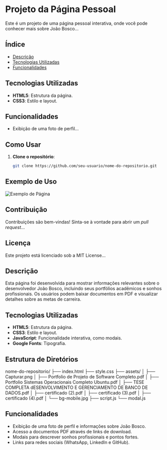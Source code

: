 # Projeto da Página Pessoal
Este é um projeto de uma página pessoal interativa, onde você pode conhecer mais sobre João Bosco...
## Índice
- [Descrição](#descrição)
- [Tecnologias Utilizadas](#tecnologias-utilizadas)
- [Funcionalidades](#funcionalidades)
## Tecnologias Utilizadas
- **HTML5**: Estrutura da página.
- **CSS3**: Estilo e layout.
## Funcionalidades
- Exibição de uma foto de perfil...
## Como Usar
1. **Clone o repositório**:
   ```bash
   git clone https://github.com/seu-usuario/nome-do-repositorio.git
## Exemplo de Uso
![Exemplo de Página](assets/Capturar.png)
## Contribuição
Contribuições são bem-vindas! Sinta-se à vontade para abrir um *pull request*...
## Licença
Este projeto está licenciado sob a MIT License...
## Descrição

Esta página foi desenvolvida para mostrar informações relevantes sobre o desenvolvedor João Bosco, incluindo seus portfólios acadêmicos e sonhos profissionais. Os usuários podem baixar documentos em PDF e visualizar detalhes sobre as metas de carreira.

## Tecnologias Utilizadas

- **HTML5**: Estrutura da página.
- **CSS3**: Estilo e layout.
- **JavaScript**: Funcionalidade interativa, como modais.
- **Google Fonts**: Tipografia.

## Estrutura de Diretórios
nome-do-repositorio/
├── index.html
├── style.css
├── assets/
│   ├── Capturar.png
│   ├── Portfolio de Projeto de Software Completo.pdf
│   ├── Portfolio Sistemas Operacionais Completo Ubuntu.pdf
│   ├── TESE COMPLETA dESENVOLVIMENTO E GERENCIAMENTO DE BANCO DE DADOS.pdf
│   ├── certificado (2).pdf
│   ├── certificado (3).pdf
│   ├── certificado (4).pdf
│   └── bg-mobile.jpg
├── script.js
└── modal.js



## Funcionalidades

- Exibição de uma foto de perfil e informações sobre João Bosco.
- Acesso a documentos PDF através de links de download.
- Modais para descrever sonhos profissionais e pontos fortes.
- Links para redes sociais (WhatsApp, LinkedIn e GitHub).

